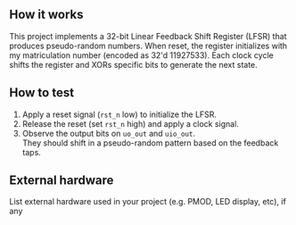 <!---

This file is used to generate your project datasheet. Please fill in the information below and delete any unused
sections.

You can also include images in this folder and reference them in the markdown. Each image must be less than
512 kb in size, and the combined size of all images must be less than 1 MB.
-->

## How it works

This project implements a 32-bit Linear Feedback Shift Register (LFSR) that
produces pseudo-random numbers. When reset, the register initializes with my
matriculation number (encoded as 32'd 11927533). Each clock cycle shifts the
register and XORs specific bits to generate the next state.
## How to test

1. Apply a reset signal (`rst_n` low) to initialize the LFSR.
2. Release the reset (set `rst_n` high) and apply a clock signal.
3. Observe the output bits on `uo_out` and `uio_out`.  
   They should shift in a pseudo-random pattern based on the feedback taps.

## External hardware

List external hardware used in your project (e.g. PMOD, LED display, etc), if any
